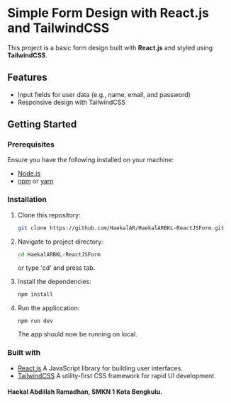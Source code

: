 # Simple Form Design with React.js and TailwindCSS

This project is a basic form design built with **React.js** and styled using **TailwindCSS**.

## Features

- Input fields for user data (e.g., name, email, and password)
- Responsive design with TailwindCSS

## Getting Started

### Prerequisites

Ensure you have the following installed on your machine:

- [Node.js](https://nodejs.org/en/)
- [npm](https://www.npmjs.com/) or [yarn](https://yarnpkg.com/)

### Installation

1. Clone this repository:

   ```bash
   git clone https://github.com/HaekalAR/HaekalARBKL-ReactJSForm.git
   ```

2. Navigate to project directory:

   ```bash
   cd HaekalARBKL-ReactJSForm
   ```

   or type 'cd' and press tab.

3. Install the dependencies:

   ```bash
   npm install
   ```

4. Run the appliccation:

   ```
   npm run dev
   ```

   The app should now be running on local.

### Built with

- [React.js](reactjs.org) A JavaScript library for building user interfaces.
- [TailwindCSS](tailwindcss.com) A utility-first CSS framework for rapid UI development.

#### Haekal Abdillah Ramadhan, SMKN 1 Kota Bengkulu.
